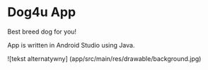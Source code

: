 # Dog4u App

Best breed dog for you!

App is written in Android Studio using Java.

![tekst alternatywny] (app/src/main/res/drawable/background.jpg)

